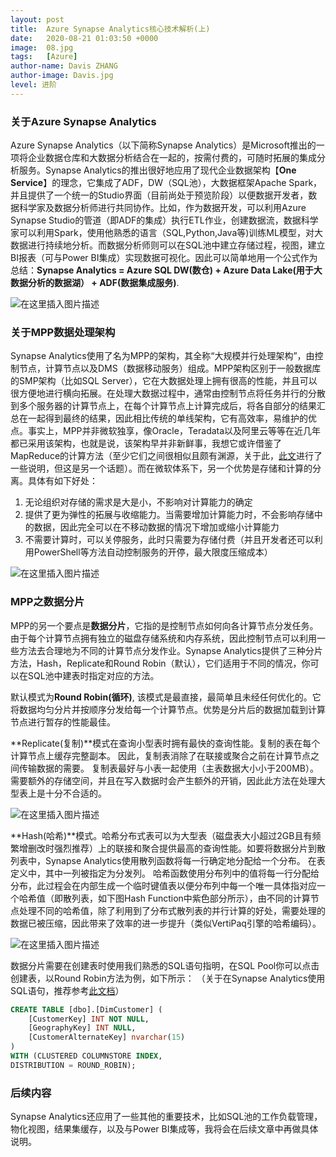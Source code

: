 ```yaml
---
layout: post
title:  Azure Synapse Analytics核心技术解析(上)
date:   2020-08-21 01:03:50 +0000
image:  08.jpg
tags:   [Azure]
author-name: Davis ZHANG
author-image: Davis.jpg
level: 进阶
---
```


### 关于Azure Synapse Analytics

Azure Synapse Analytics（以下简称Synapse Analytics）是Microsoft推出的一项将企业数据仓库和大数据分析结合在一起的，按需付费的，可随时拓展的集成分析服务。Synapse Analytics的推出很好地应用了现代企业数据架构【**One Service**】的理念，它集成了ADF，DW（SQL池），大数据框架Apache Spark，并且提供了一个统一的Studio界面（目前尚处于预览阶段）以便数据开发者，数据科学家及数据分析师进行共同协作。比如，作为数据开发，可以利用Azure Synapse Studio的管道（即ADF的集成）执行ETL作业，创建数据流，数据科学家可以利用Spark，使用他熟悉的语言（SQL,Python,Java等)训练ML模型，对大数据进行持续地分析。而数据分析师则可以在SQL池中建立存储过程，视图，建立BI报表（可与Power BI集成）实现数据可视化。因此可以简单地用一个公式作为总结：**Synapse Analytics = Azure SQL DW(数仓) + Azure Data Lake(用于大数据分析的数据湖） + ADF(数据集成服务)**.

![在这里插入图片描述](https://img-blog.csdnimg.cn/20200821151943782.png?x-oss-process=image/watermark,type_ZmFuZ3poZW5naGVpdGk,shadow_10,text_RC1CSSB8IERhdmlzIG9uIEJJ,size_16,color_FFFFFF,t_70#pic_center)

### 关于MPP数据处理架构

Synapse Analytics使用了名为MPP的架构，其全称“大规模并行处理架构”，由控制节点，计算节点以及DMS（数据移动服务）组成。MPP架构区别于一般数据库的SMP架构（比如SQL Server），它在大数据处理上拥有很高的性能，并且可以很方便地进行横向拓展。在处理大数据过程中，通常由控制节点将任务并行的分散到多个服务器的计算节点上，在每个计算节点上计算完成后，将各自部分的结果汇总在一起得到最终的结果，因此相比传统的单线架构，它有高效率，易维护的优点。事实上，MPP并非微软独享，像Oracle，Teradata以及阿里云等等在近几年都已采用该架构，也就是说，该架构早并非新鲜事，我想它或许借鉴了MapReduce的计算方法（至少它们之间很相似且颇有渊源，关于此，[此文](https://www.zdnet.com/article/mapreduce-and-mpp-two-sides-of-the-big-data-coin/)进行了一些说明，但这是另一个话题）。而在微软体系下，另一个优势是存储和计算的分离。具体有如下好处：

1. 无论组织对存储的需求是大是小，不影响对计算能力的确定
2. 提供了更为弹性的拓展与收缩能力。当需要增加计算能力时，不会影响存储中的数据，因此完全可以在不移动数据的情况下增加或缩小计算能力
3. 不需要计算时，可以关停服务，此时只需要为存储付费（并且开发者还可以利用PowerShell等方法自动控制服务的开停，最大限度压缩成本）

![在这里插入图片描述](https://img-blog.csdnimg.cn/20200821153146671.png)


### MPP之数据分片

MPP的另一个要点是**数据分片**，它指的是控制节点如何向各计算节点分发任务。由于每个计算节点拥有独立的磁盘存储系统和内存系统，因此控制节点可以利用一些方法去合理地为不同的计算节点分发作业。Synapse Analytics提供了三种分片方法，Hash，Replicate和Round Robin（默认），它们适用于不同的情况，你可以在SQL池中建表时指定对应的方法。

默认模式为**Round Robin(循环)**, 该模式是最直接，最简单且未经任何优化的。它将数据均匀分片并按顺序分发给每一个计算节点。优势是分片后的数据加载到计算节点进行暂存的性能最佳。

**Replicate(复制)**模式在查询小型表时拥有最快的查询性能。复制的表在每个计算节点上缓存完整副本。 因此，复制表消除了在联接或聚合之前在计算节点之间传输数据的需要。 复制表最好与小表一起使用（主表数据大小小于200MB）。 需要额外的存储空间，并且在写入数据时会产生额外的开销，因此此方法在处理大型表上是十分不合适的。

![在这里插入图片描述](https://img-blog.csdnimg.cn/20200821172938829.png)


**Hash(哈希)**模式。哈希分布式表可以为大型表（磁盘表大小超过2GB且有频繁增删改时强烈推荐）上的联接和聚合提供最高的查询性能。如要将数据分片到散列表中，Synapse Analytics使用散列函数将每一行确定地分配给一个分布。 在表定义中，其中一列被指定为分发列。 哈希函数使用分布列中的值将每一行分配给分布，此过程会在内部生成一个临时键值表以便分布列中每一个唯一具体指对应一个哈希值（即散列表，如下图Hash Function中紫色部分所示），由不同的计算节点处理不同的哈希值，除了利用到了分布式散列表的并行计算的好处，需要处理的数据已被压缩，因此带来了效率的进一步提升（类似VertiPaq引擎的哈希编码）。


![在这里插入图片描述](https://img-blog.csdnimg.cn/202008211656417.png)

数据分片需要在创建表时使用我们熟悉的SQL语句指明，在SQL Pool你可以点击创建表，以Round Robin方法为例，如下所示：
（关于在Synapse Analytics使用SQL语句，推荐参考[此文档](https://docs.microsoft.com/en-us/azure/synapse-analytics/sql-data-warehouse/sql-data-warehouse-reference-tsql-statements#data-definition-language-ddl-statements)）

```SQL
CREATE TABLE [dbo].[DimCustomer] (  
    [CustomerKey] INT NOT NULL,  
    [GeographyKey] INT NULL,  
    [CustomerAlternateKey] nvarchar(15)
)  
WITH (CLUSTERED COLUMNSTORE INDEX, 
DISTRIBUTION = ROUND_ROBIN); 
```

### 后续内容

Synapse Analytics还应用了一些其他的重要技术，比如SQL池的工作负载管理，物化视图，结果集缓存，以及与Power BI集成等，我将会在后续文章中再做具体说明。






